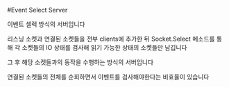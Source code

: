 #Event Select Server

이벤트 셀렉 방식의 서버입니다

리스닝 소켓과 연결된 소켓들을 전부 clients에 추가한 뒤 
Socket.Select 메소드를 통해 각 소켓들의 IO 상태를 검사해 읽기 가능한 상태의 소켓들만 남깁니다

그 후 해당 소켓들과의 동작을 수행하는 방식의 서버입니다

연결된 소켓들의 전체를 순회하면서 이벤트를 검사해야한다는 비효율이 있습니다